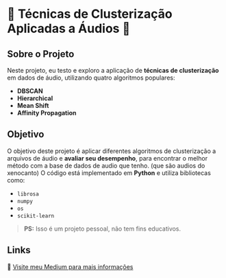 # 🎵 **Técnicas de Clusterização Aplicadas a Áudios** 🎵

## Sobre o Projeto

Neste projeto, eu testo e exploro a aplicação de **técnicas de clusterização** em dados de áudio, utilizando quatro algoritmos populares:
- **DBSCAN**
- **Hierarchical**
- **Mean Shift**
- **Affinity Propagation**

## Objetivo

O objetivo deste projeto é aplicar diferentes algoritmos de clusterização a arquivos de áudio e **avaliar seu desempenho**, para encontrar o melhor método com a base de dados de audio que tenho. (que são audios do xenocanto)
O código está implementado em **Python** e utiliza bibliotecas como:
- `librosa`
- `numpy`
- `os`
- `scikit-learn`

> **PS:** Isso é um projeto pessoal, não tem fins educativos.

## Links

📖 [Visite meu Medium para mais informações](https://medium.com/@lownialore/melhor-algoritmo-de-clusteriza%C3%A7%C3%A3o-aplicado-em-audio-5fefea6a7de5)


